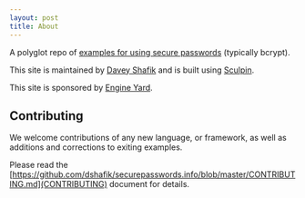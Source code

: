 ```yaml
---
layout: post
title: About
---
```


A polyglot repo of [examples for using secure passwords](http://securepasswords.info/) (typically bcrypt).

This site is maintained by <a href="http://twitter.com/dshafik">Davey Shafik</a> and is built using <a href="https://sculpin.io">Sculpin</a>.

This site is sponsored by <a href="https://www.engineyard.com">Engine Yard</a>.

## Contributing

We welcome contributions of any new language, or framework, as well as additions and corrections to exiting examples.

Please read the [https://github.com/dshafik/securepasswords.info/blob/master/CONTRIBUTING.md](CONTRIBUTING) document for details.